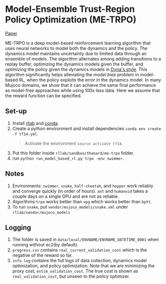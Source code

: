 # Model-Ensemble Trust-Region Policy Optimization (ME-TRPO)
[Paper](https://arxiv.org/abs/1802.10592)

ME-TRPO is a deep model-based reinforcement learning algorithm that uses neural networks to model both the dynamics and the policy. The dynamics model maintains uncertainty due to limited data through an ensemble of models. The algorithm alternates among adding transitions to a replay buffer, optimizing the dynamics models given the buffer, and optimizing the policy given the dynamics models in [Dyna's style](https://dl.acm.org/citation.cfm?id=122377). This algorithm significantly helps alleviating the *model bias* problem in model-based RL, when the policy exploits the error in the dynamics model. In many Mujoco domains, we show that it can achieve the same final performance as model-free approaches while using 100x less data. Here we assume that the reward function can be specified.

## Set-up
1) Install [rllab](https://github.com/rll/rllab) and [conda](https://conda.io/docs/user-guide/install/index.html).
2) Create a python environment and install dependencies `conda env create -f tf14.yml`.
   > Activate the environment `source activate tf14`.
3) Put this folder inside `rllab/sandbox/thanard/me-trpo` folder.
4) run `python run_model_based_rl.py trpo -env swimmer`.

## Notes
1) Environments: `swimmer`, `snake`, `half-cheetah`, and `hopper` work reliably and converge quickly (in order of hours). `ant` and `humanoid` takes a couple days on a single GPU and are not as reliable.
2) Algorithms:`trpo` works better than `vpg` which works better than `bptt`.
3) To run `snake`, put `vendor/mujoco_models/snake.xml` under `rllab/vendor/mujoco_models`

## Logging
1) The folder is saved in `data/local/ENVNAME/ENVNAME_DATETIME_0001` when running without ec2(by default).
2) `progress.csv` contains `real_current_validation_cost` which is the negative of the reward so far.
3) `info.log` contains the full logs of data collection, dynamics model optimization, and policy optimization. Note that we are minimizing the proxy cost, `estim_validation_cost`. The true cost is shown as `real_validation_cost`, but unseen to the policy optimizer.
